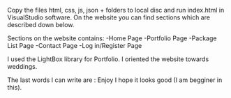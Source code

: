 Copy the files html, css, js, json + folders to local disc and run index.html in VisualStudio software.
On the website you can find sections which are described down below. 

Sections on the website contains:
-Home Page
-Portfolio Page
-Package List Page
-Contact Page
-Log in/Register Page

I used the LightBox library for Portfolio. 
I oriented the website towards weddings. 

The last words I can write are : Enjoy I hope it looks good (I am begginer in this).
